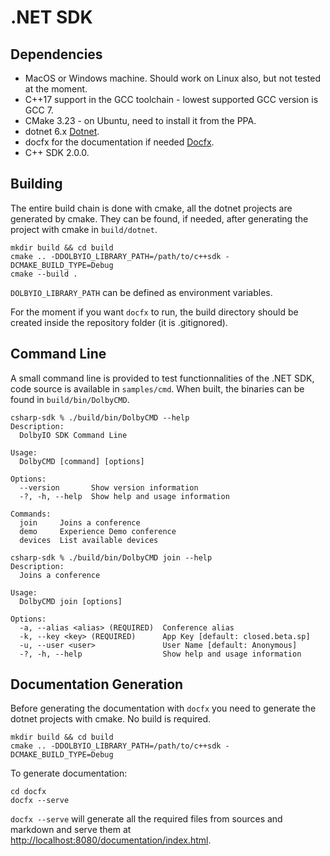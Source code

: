 # .NET SDK

## Dependencies

- MacOS or Windows machine. Should work on Linux also, but not tested at the moment.
- C++17 support in the GCC toolchain - lowest supported GCC version is GCC 7.
- CMake 3.23 - on Ubuntu, need to install it from the PPA.
- dotnet 6.x [Dotnet](https://dotnet.microsoft.com/en-us/download).
- docfx for the documentation if needed [Docfx](https://dotnet.github.io/docfx/).
- C++ SDK 2.0.0.

## Building

The entire build chain is done with cmake, all the dotnet projects are generated by cmake. They can be found, if needed, after generating the project with cmake in `build/dotnet`.

```console
mkdir build && cd build
cmake .. -DDOLBYIO_LIBRARY_PATH=/path/to/c++sdk -DCMAKE_BUILD_TYPE=Debug
cmake --build .
```

`DOLBYIO_LIBRARY_PATH` can be defined as environment variables.

For the moment if you want `docfx` to run, the build directory should be created inside the repository folder (it is .gitignored).

## Command Line

A small command line is provided to test functionnalities of the .NET SDK, code source is available in `samples/cmd`. When built, the binaries can be found in `build/bin/DolbyCMD`.

```console
csharp-sdk % ./build/bin/DolbyCMD --help
Description:
  DolbyIO SDK Command Line

Usage:
  DolbyCMD [command] [options]

Options:
  --version       Show version information
  -?, -h, --help  Show help and usage information

Commands:
  join     Joins a conference
  demo     Experience Demo conference
  devices  List available devices
```

```console
csharp-sdk % ./build/bin/DolbyCMD join --help
Description:
  Joins a conference

Usage:
  DolbyCMD join [options]

Options:
  -a, --alias <alias> (REQUIRED)  Conference alias
  -k, --key <key> (REQUIRED)      App Key [default: closed.beta.sp]
  -u, --user <user>               User Name [default: Anonymous]
  -?, -h, --help                  Show help and usage information
```

## Documentation Generation

Before generating the documentation with `docfx` you need to generate the dotnet projects with cmake. No build is required.

```console
mkdir build && cd build
cmake .. -DDOLBYIO_LIBRARY_PATH=/path/to/c++sdk -DCMAKE_BUILD_TYPE=Debug
```

To generate documentation: 

```console
cd docfx
docfx --serve
```

`docfx --serve` will generate all the required files from sources and markdown and serve them at [http://localhost:8080/documentation/index.html](http://localhost:8080/documentation/index.html).